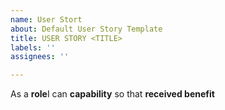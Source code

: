 ```yaml
---
name: User Stort
about: Default User Story Template
title: USER STORY <TITLE>
labels: ''
assignees: ''

---
```


As a **role**I can **capability** so that **received benefit**
